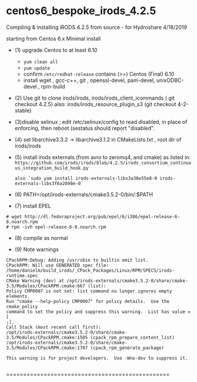 # centos6_bespoke_irods_4.2.5

Compiling  & installing iRODS 4.2.5 from source - for Hydroshare 4/18/2019

starting from Centos 6.x Minimal install

   - (1) upgrade Centos to at least 6.10
      * `yum clean all`
      * `yum update`
      * confirm `/etc/redhat-release` contains  (>=) Centos (Final) 6.10
      * install wget , gcc-c++, git , openssl-devel, pam-devel, unixODBC-devel , rpm-build

   - (2) Use git to clone irods/irods, irods/irods_client_icommands
          ( git checkout 4.2.5)
         also: irods/irods_resource_plugin_s3 (git checkout 4-2-stable)

   - (3)disable selinux ; edit /etc/selinux/config to read disabled, in place of  enforcing, then reboot (sestatus should report  "disabled". 

   - (4) set libarchive3.3.2 -> libarchive3.1.2 in CMakeLists.txt , root dir of irods/irods

   - (5) install irods externals (from avro to zeromq4, and cmake) as listed in:
         `https://github.com/irods/irods/blob/4.2.5/irods_consortium_continuous_integration_build_hook.py`

         also `sudo yum install irods-externals-libs3a30e55e8-0 irods-externals-libs3f6a2098e-0`

   - (6) PATH=/opt/irods-externals/cmake3.5.2-0/bin/:$PATH
   - (7) install EPEL
   ```
   # wget http://dl.fedoraproject.org/pub/epel/6/i386/epel-release-6-8.noarch.rpm
   # rpm -ivh epel-release-6-8.noarch.rpm
   ```
   - (8) compile as normal

   - (9) Note warnings
   ```
   CPackRPM:Debug: Adding /usr/sbin to builtin omit list.
CPackRPM: Will use GENERATED spec file: /home/danielm/build_irods/_CPack_Packages/Linux/RPM/SPECS/irods-runtime.spec
CMake Warning (dev) at /opt/irods-externals/cmake3.5.2-0/share/cmake-3.5/Modules/CPackRPM.cmake:667 (list):
  Policy CMP0007 is not set: list command no longer ignores empty elements.
  Run "cmake --help-policy CMP0007" for policy details.  Use the cmake_policy
  command to set the policy and suppress this warning.  List has value = [
  ;].
Call Stack (most recent call first):
  /opt/irods-externals/cmake3.5.2-0/share/cmake-3.5/Modules/CPackRPM.cmake:1505 (cpack_rpm_prepare_content_list)
  /opt/irods-externals/cmake3.5.2-0/share/cmake-3.5/Modules/CPackRPM.cmake:1787 (cpack_rpm_generate_package)
  
This warning is for project developers.  Use -Wno-dev to suppress it.


   ```
   
   
================================================
 
